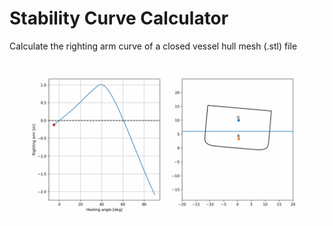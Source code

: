 # Stability Curve Calculator

Calculate the righting arm curve of a closed vessel hull mesh (.stl) file

![](https://github.com/Marijnpf/StabilityCurve/blob/main/stability%20curve.gif)

